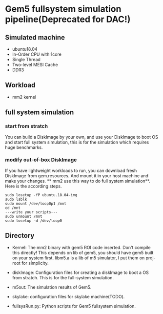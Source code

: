 # Gem5 fullsystem simulation pipeline(Deprecated for DAC!)
## Simulated machine
* ubuntu18.04
* In-Order CPU with 1core
* Single Thread
* Two-level MESI Cache
* DDR3

## Workload
* mm2 kernel

## full system simulation
### start from stratch 
You can build a DiskImage by your own, and use your DiskImage to boot OS and start full system simulation, this is for the simulation which requires huge benchmarks.
### modify out-of-box DiskImage 
If you have lightweight workloads to run, you can download fresh DiskImage from gem.resources. And mount it in your host machine and make your changes. ** mm2 use this way to do full system simulation**. Here is the according steps.

```
sudo losetup -fP ubuntu.18.04-img
sudo lsblk
sudo mount /dev/loop0p1 /mnt
cd /mnt   
---write your scripts---
sudo unmount /mnt
sudo losetup -d /dev/loop0

```

## Directory
* Kernel: The mm2 binary with gem5 ROI code inserted. Don't compile this directly! This  depends on lib of gem5, you should have gem5 built on your system first. libm5.a is a lib of m5 simulator, I put them on proj-root for simplicity. 

* diskImage: Configuration files for creating a diskImage to boot a OS from stratch. This is for the full-system simulation.

* m5out: The simulation results of Gem5.

* skylake: configuration files for skylake machine(TODO).

* fullsysRun.py: Python scripts for Gem5 fullsystem simulation.

